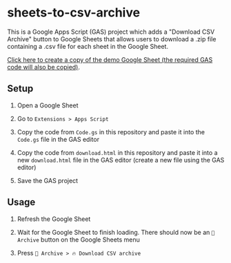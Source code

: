 # sheets-to-csv-archive

This is a Google Apps Script (GAS) project which adds a "Download CSV Archive" button to Google Sheets that allows users to download a .zip file containing a .csv file for each sheet in the Google Sheet.

[Click here to create a copy of the demo Google Sheet (the required GAS code will also be copied)](https://docs.google.com/spreadsheets/d/1pWz74IdsszZXgiQ0-Yi2ruTt3QMZmyRG1OLlpOomgYk/copy).

## Setup

1. Open a Google Sheet

2. Go to `Extensions > Apps Script`

3. Copy the code from `Code.gs` in this repository and paste it into the `Code.gs` file in the GAS editor

4. Copy the code from `download.html` in this repository and paste it into a new `download.html` file in the GAS editor (create a new file using the GAS editor)

5. Save the GAS project

## Usage

1. Refresh the Google Sheet

2. Wait for the Google Sheet to finish loading. There should now be an `📁 Archive` button on the Google Sheets menu

3. Press `📁 Archive > 🔥 Download CSV archive`
